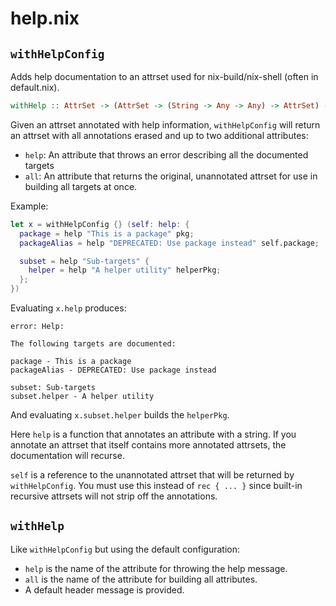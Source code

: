 # help.nix

## `withHelpConfig`

Adds help documentation to an attrset used for nix-build/nix-shell (often in default.nix).

```haskell
withHelp :: AttrSet -> (AttrSet -> (String -> Any -> Any) -> AttrSet) -> AttrSet
```

Given an attrset annotated with help information, `withHelpConfig` will return an attrset with all annotations erased and up to two additional attributes:
  * `help`: An attribute that throws an error describing all the documented targets
  * `all`: An attribute that returns the original, unannotated attrset for use in building
           all targets at once.

Example:

```nix
let x = withHelpConfig {} (self: help: {
  package = help "This is a package" pkg;
  packageAlias = help "DEPRECATED: Use package instead" self.package;

  subset = help "Sub-targets" {
    helper = help "A helper utility" helperPkg;
  };
})
```

Evaluating `x.help` produces:
```
error: Help:

The following targets are documented:

package - This is a package
packageAlias - DEPRECATED: Use package instead

subset: Sub-targets
subset.helper - A helper utility
```

And evaluating `x.subset.helper` builds the `helperPkg`.

Here `help` is a function that annotates an attribute with a string. If you annotate an attrset that itself contains more annotated attrsets, the documentation will recurse.

`self` is a reference to the unannotated attrset that will be returned by `withHelpConfig`. You must use this instead of `rec { ... }`
since built-in recursive attrsets will not strip off the annotations.

## `withHelp`

Like `withHelpConfig` but using the default configuration:
  * `help` is the name of the attribute for throwing the help message.
  * `all` is the name of the attribute for building all attributes.
  * A default header message is provided.
